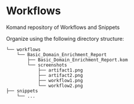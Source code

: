 # Workflows
Komand repository of Workflows and Snippets

Organize using the following directory structure:
```
└── workflows
    └── Basic_Domain_Enrichment_Report
        ├── Basic_Domain_Enrichment_Report.kom
        └── screenshots
            ├── artifact1.png
            ├── artifact2.png
            ├── workflow1.png
            └── workflow2.png
├── snippets
    └── ...
```
